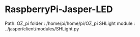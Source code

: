 # RaspberryPi-Jasper-LED
Path: 
OZ_pi folder : /home/pi/home/pi/OZ_pi
SHLight module : ../jasper/client/modules/SHLight.py
